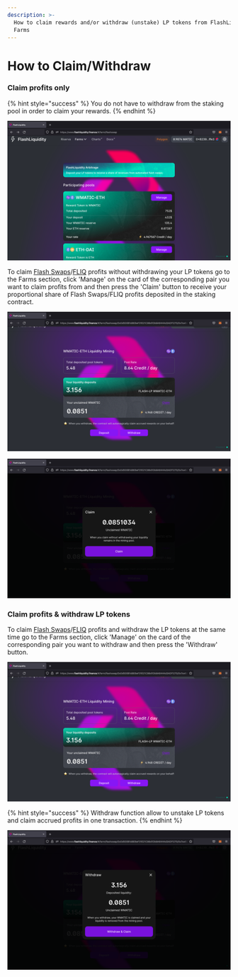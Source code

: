 ```yaml
---
description: >-
  How to claim rewards and/or withdraw (unstake) LP tokens from FlashLiquidity
  Farms
---
```


# How to Claim/Withdraw

### Claim profits only

{% hint style="success" %}
You do not have to withdraw from the staking pool in order to claim your rewards.
{% endhint %}

![Farms list](<../.gitbook/assets/Schermata 2022-03-01 alle 15.43.16.png>)

To claim [Flash Swaps](../fundamentals/farms/flash-swaps-farms.md)/[FLIQ](../fundamentals/farms/fliq-farms.md) profits without withdrawing your LP tokens go to the Farms section, click 'Manage' on the card of the corresponding pair you want to claim profits from and then press the 'Claim' button to receive your proportional share of Flash Swaps/FLIQ profits deposited in the staking contract.

![Claim](<../.gitbook/assets/Schermata 2022-03-01 alle 15.43.41.png>)

![Claiming rewards](<../.gitbook/assets/Schermata 2022-03-01 alle 15.57.45.png>)

### Claim profits & withdraw LP tokens

To claim [Flash Swaps](../fundamentals/farms/flash-swaps-farms.md)/[FLIQ](../fundamentals/farms/fliq-farms.md) profits and withdraw the LP tokens at the same time go to the Farms section, click 'Manage' on the card of the corresponding pair you want to withdraw and then press the 'Withdraw' button.

![Withdraw](<../.gitbook/assets/Schermata 2022-03-01 alle 15.43.41.png>)

{% hint style="success" %}
Withdraw function allow to unstake LP tokens and claim accrued profits in one transaction.
{% endhint %}

![Withdrawing LP tokens & claiming rewards](<../.gitbook/assets/Schermata 2022-03-01 alle 15.45.08.png>)
